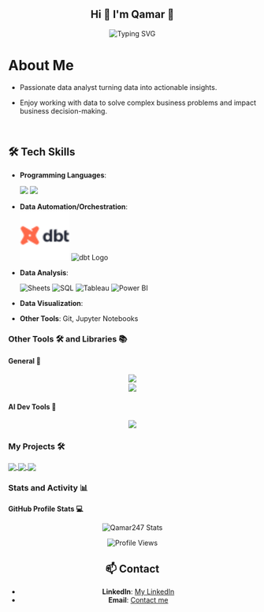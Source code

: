 <h2 align="center">
 Hi 👋 I'm Qamar 🐰
</h2>

<div align="center">
  <img src='https://readme-typing-svg.demolab.com?font=Space+Mono&pause=1000&color=00bf63&center=true&width=435&lines=Full time learner ;Part time Data Pro' alt='Typing SVG' />
</div>

# About Me
- Passionate data analyst turning data into actionable insights.
- Enjoy working with data to solve complex business problems and impact business decision-making.

  <br>
  
## 🛠️ Tech Skills

- **Programming Languages**:
  
  <img src='https://skillicons.dev/icons?i=py,&theme=dark'> 
  <img src='https://skillicons.dev/icons?i=r,&theme=dark'> 

  <br>

 
- **Data Automation/Orchestration**: <br>
   <img src="https://github.com/Qamar247/Qamar247/blob/main/Dbt--Streamline-Svg-Logos.svg" alt="dbt Logo" width="100"/>
   <img src="" alt="dbt Logo" width="100"/>
  
- **Data Analysis**:

  ![Sheets](https://img.shields.io/badge/sheets-217346?style=for-the-badge&logo=google-sheets&logoColor=white) 
  ![SQL](https://img.shields.io/badge/sql-4479A1?style=for-the-badge&logo=postgresql&logoColor=white) 
  ![Tableau](https://img.shields.io/badge/Tableau-E97627?style=for-the-badge&logo=tableau&logoColor=white) 
  ![Power BI](https://img.shields.io/badge/Power_BI-F2C811?style=for-the-badge&logo=power-bi&logoColor=black)
   <br>

- **Data Visualization**:

- **Other Tools**: Git, Jupyter Notebooks


### Other Tools 🛠️ and Libraries 📚

#### General 🫶

<div align='center'>
  <img src='https://skillicons.dev/icons?i=git,linux,md,godot&theme=dark'>
</div>

<div align='center'>
  <a href='https://colab.research.google.com/'>
    <img height=30px src='https://img.shields.io/badge/Google_Colab-242938?logo=googlecolab'>
  </a>
</div>

#### AI Dev Tools 🤖

<div align='center'>
  <img src='https://skillicons.dev/icons?i=tensorflow&theme=dark'>
</div>



### My Projects 🛠️

<a href="https://github.com/Qamar247/readme-">
  <img width=320 align="center" src='https://github-readme-stats.vercel.app/api/pin/?username=Qamar247&repo=readme-portfolio&show_icons=true&theme=holi&hide_border=true&border_radius=20&bg_color=0c3666'>
</a>

<a href="https://github.com/SenaThenu/link-orchard">
  <img width=320 align="center" src='https://github-readme-stats.vercel.app/api/pin/?username=Qamar247&repo=&show_icons=true&theme=holi&hide_border=true&border_radius=20&bg_color=0c3666'>
</a>

<a href="https://github.com/SenaThenu/StudySphere">
  <img width=320 align="center" src='https://github-readme-stats.vercel.app/api/pin/?username=Qamar247&repo=&show_icons=true&theme=holi&hide_border=true&border_radius=20&bg_color=0c3666'>
</a>

### Stats and Activity 📊


<strong>GitHub Profile Stats 💻</strong>

<div align="center" style="width: 100%">
  <img align="center" alt="Qamar247 Stats" src='https://github-readme-stats.vercel.app/api?username=Qamar247&show_icons=true&theme=holi&hide_border=true&border_radius=20&bg_color=0c3666' />
  <p></p>


![Profile Views](https://komarev.com/ghpvc/?username=Qamar247&label=Profile+Views&color=0c3666)


## 📫 Contact
- **LinkedIn**: [My LinkedIn](https://www.linkedin.com/in/qamaribrahim/)
- **Email**: [Contact me](mailto:qebrahym@gmail.com)
